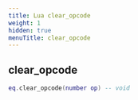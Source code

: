 ```yaml
---
title: Lua clear_opcode
weight: 1
hidden: true
menuTitle: clear_opcode
---
```

## clear_opcode
```lua
eq.clear_opcode(number op) -- void
```